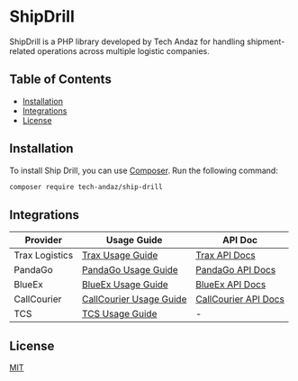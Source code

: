 # ShipDrill

ShipDrill is a PHP library developed by Tech Andaz for handling shipment-related operations across multiple logistic companies.

## Table of Contents

- [Installation](#installation)
- [Integrations](#integrations)
- [License](#license)

## Installation

To install Ship Drill, you can use [Composer](https://getcomposer.org/). Run the following command:

```bash
composer require tech-andaz/ship-drill
```

## Integrations

| Provider | Usage Guide | API Doc |
| -------- | ------- | ------- |
|Trax Logistics|[Trax Usage Guide](src/Trax/Usage%20Guide%20Trax.md)| [Trax API Docs](src/Trax/API%20Document%20-%20Trax.pdf)|
|PandaGo|[PandaGo Usage Guide](src/PandaGo/Usage%20Guide%20PandaGo.md)| [PandaGo API Docs](https://pandago.docs.apiary.io/)|
|BlueEx|[BlueEx Usage Guide](src/BlueEx/Usage%20Guide%20BlueEx.md)| [BlueEx API Docs](https://beta.blue-ex.com/developer-center/open-api-json)|
|CallCourier|[CallCourier Usage Guide](src/CallCourier/Usage%20Guide%20CallCourier.md) | [CallCourier API Docs](src/CallCourier/API%20Docs%20Call%20Courier.pdf)|
|TCS|[TCS Usage Guide](src/TCS/Usage%20Guide%20TCS.md) | -|

## License

[MIT](https://choosealicense.com/licenses/mit/)

